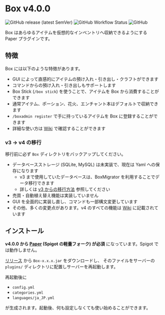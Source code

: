 # Box v4.0.0

![GitHub release (latest SemVer)](https://img.shields.io/github/v/release/okocraft/Box)
![GitHub Workflow Status](https://img.shields.io/github/workflow/status/okocraft/Box/Maven%20Build)
![GitHub](https://img.shields.io/github/license/okocraft/Box)

Box はあらゆるアイテムを仮想的なインベントリへ収納できるようにする Paper プラグインです。

## 特徴

Box には以下のような特徴があります。

* GUI によって直感的にアイテムの預け入れ・引き出し・クラフトができます
* コマンドからの預け入れ・引き出しもサポートします
* Box Stick (`/box stick`) を使うことで、アイテムを Box から消費することができます
* 通常アイテム、ポーション、花火、エンチャント本はデフォルトで収納できます
* `/boxadmin register` で手に持っているアイテムを Box に登録することができます
* 詳細な使い方は [Wiki](https://github.com/okocraft/Box/wiki) で確認することができます

### v3 → v4 の移行

移行前に必ず `Box` ディレクトリをバックアップしてください。

- データベースストレージ (SQLite, MySQL) は未実装で、現在は Yaml への保存になります
  - v3 まで使用していたデータベースは、BoxMigrator を利用することでデータ移行できます
  - 詳しくは [v3 からの移行方法](https://github.com/okocraft/Box/wiki/migration-from-v3) 参照してください
- 売買・自動植え替え機能は実装していません
- GUI を全面的に実装し直し、コマンドも一部構文変更しています
- その他、多くの変更点があります。v4 のすべての機能は [Wiki](https://github.com/okocraft/Box/wiki) に記載されています

## インストール

**v4.0.0 から [Paper](https://papermc.io) (Spigot の軽量フォーク) が必須** になっています。Spigot では動作しません。

[リリース](https://github.com/okocraft/Box/releases) から `Box-x.x.x.jar` をダウンロードし、
そのファイルをサーバーの `plugins/` ディレクトリに配置しサーバーを再起動します。

再起動後に

* `config.yml`
* `categories.yml`
* `languages/ja_JP.yml`

が生成されます。起動後、何も設定しなくても使い始めることができます。
